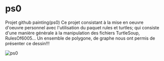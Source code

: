# ps0
Projet github painting(ps0)
Ce projet consistant à la mise en oeuvre d'oeuvre personnel avec l'utilisation du paquet rules et turtles; qui consiste d'une
manière génèrale à la manipulation des fichiers TurtleSoup, RulesOf6005... Un ensemble de polygone, de graphe nous ont permis de présenter
ce dessin!!!


![ps0](https://user-images.githubusercontent.com/49070542/55810443-1519ed80-5ad7-11e9-8c7e-3c5e8d38f0f8.PNG)
